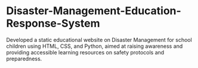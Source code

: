 # Disaster-Management-Education-Response-System
Developed a static educational website on Disaster Management for school children using HTML, CSS, and Python, aimed at raising awareness and providing accessible learning resources on safety protocols and preparedness.
